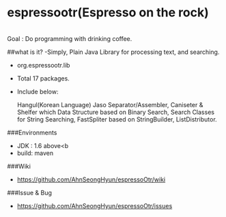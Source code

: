 
# espressootr(Espresso on the rock)
<br/>
Goal : Do programming with drinking coffee.

##what is it?
-Simply, Plain Java Library for processing text, and searching. 

* org.espressootr.lib

* Total 17 packages. 
* Include below:

   Hangul(Korean Language) Jaso Separator/Assembler, 
Caniseter & Shelfer which Data Structure based on Binary Search, 
Search Classes for String Searching, 
FastSpliter based on StringBuilder, ListDistributor.

###Environments

* JDK  : 1.6 above<b
* build: maven


###Wiki
* https://github.com/AhnSeongHyun/espressoOtr/wiki

###Issue & Bug
* https://github.com/AhnSeongHyun/espressoOtr/issues
